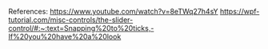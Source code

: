 References:
  https://www.youtube.com/watch?v=8eTWq27h4sY
  https://wpf-tutorial.com/misc-controls/the-slider-control/#:~:text=Snapping%20to%20ticks,-If%20you%20have%20a%20look
